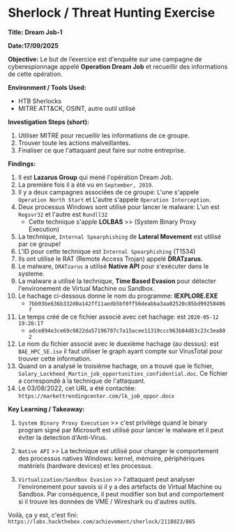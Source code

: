 # Sherlock / Threat Hunting Exercise

**Title: Dream Job-1**

**Date:17/09/2025**

**Objective:**
Le but de l’exercice est d'enquête sur une campagne de cyberespionnage appelé **Operation Dream Job** et recueillir des informations de cette opération.

**Environment / Tools Used:**

* HTB Sherlocks
* MITRE ATT&CK, OSINT, autre outil utilisé

**Investigation Steps (short):**

1. Utiliser MITRE pour recueillir les informations de ce groupe.
2. Trouver toute les actions malveillantes.
3. Finaliser ce que l'attaquant peut faire sur notre entreprise.

**Findings:**
1. Il est **Lazarus Group** qui mené l'opération Dream Job.
2. La première fois il a été vu en `September, 2019`.
3. Il y a deux campagnes associées de ce groupe: L'une s'appele `Operation North Start` et L'autre s'appele `Operation Interception`.
4. Deux processus Windows sont utilisé pour lancer le malware: L'un est `Regsvr32` et l'autre est `Rundll32`
    - Cette technique s'apple **LOLBAS** >> (System Binary Proxy Execution)
5. La technique, `Internal Spearphishing` de **Lateral Movement** est utilisé par ce groupe!
6. L'ID pour cette technique est `Internal Spearphishing` (T1534)
7. Ils ont utilisé le RAT (Remote Access Trojan) appelé **DRATzarus**.
8. Le malware, `DRATzarus` a utilisé **Native API** pour s'exécuter dans le systeme.
9. La malware a utilisé la technique, **Time Based Evasion** pour détecter l'environement de Virtual Machine ou Sandbox.
10. Le hachage ci-dessous donne le nom du programme: **IEXPLORE.EXE**
    - `7bb93be636b332d0a142ff11aedb5bf0ff56deabba3aa02520c85bd99258406f`
11. Le temps créé de ce fichier associé avec cet hachage: est `2020-05-12 19:26:17`
    - `adce894e3ce69c9822da57196707c7a15acee11319ccc963b84d83c23c3ea802`
12. Le nom du fichier associé avec le duexième hachage (au dessus): est `BAE_HPC_SE.iso` il faut utiliser le
    graph ayant compte sur VirusTotal pour trouver cette information.
13. Quand on a analysé le troisième hachage, on a trouvé que le fichier, `Salary_Lockheed_Martin_job_opportunities_confidential.doc`. Ce fichier a correspondé à la technique de l'attaquant.
14. Le 03/08/2022, cet URL a été contactée: `https://markettrendingcenter.com/lk_job_oppor.docx`

**Key Learning / Takeaway:**
1. `System Binary Proxy Execution` >> c'est privilège quand le binary program signé par Microsoft
   est utilisé pour lancer le malware et il peut éviter la detection d'Anti-Virus.

2. `Native API` >> La technique est utilisé pour changer le comportement des processus natives Windows: kernel, mémoire, périphériques matériels (hardware devices) et les processus.

3. `Virtualization/Sandbox Evasion` >> l'attaquant peut analyser l'environement pour savois si il y a des artefacts de Virtual Machine ou Sandbox. Par conséquence, il peut modifier son but and comportement si il trouve les données de VME / Wireshark ou d'autres outils.

Voilà, ça y est, c'est fini: `https://labs.hackthebox.com/achievement/sherlock/2118023/865`

